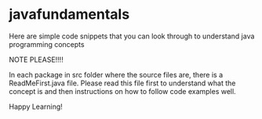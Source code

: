 # javafundamentals
Here are simple code snippets that you can look through to understand java programming concepts

NOTE PLEASE!!!!

In each package in src folder where the source files are, there is a ReadMeFirst.java file. Please
read this file first to understand what the concept is and then instructions on how to follow
code examples well.

Happy Learning!
